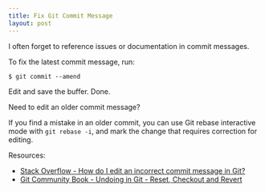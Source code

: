 ```yaml
---
title: Fix Git Commit Message
layout: post
---
```


[stackoverflow]: http://stackoverflow.com/questions/179123/how-do-i-edit-an-incorrect-commit-message-in-git "How do I edit an incorrect commit message in Git?"
[bookgit]: http://book.git-scm.com/4_undoing_in_git_-_reset,_checkout_and_revert.html "Git Community Book - Undoing in Git - Reset, Checkout and Revert"

I often forget to reference issues or documentation in commit messages.

To fix the latest commit message, run:

    $ git commit --amend

Edit and save the buffer. Done.

Need to edit an older commit message?

If you find a mistake in an older commit, you can use Git rebase interactive mode with `git rebase -i`, and mark the change that requires correction for editing.

Resources:

* [Stack Overflow - How do I edit an incorrect commit message in Git?][stackoverflow]
* [Git Community Book - Undoing in Git - Reset, Checkout and Revert][bookgit]
